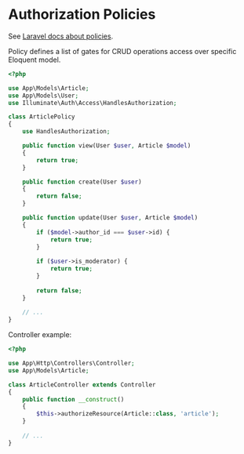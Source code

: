 Authorization Policies
======================

See [Laravel docs about policies](https://laravel.com/docs/authorization#creating-policies).

Policy defines a list of gates for CRUD operations access over specific Eloquent model.

```php
<?php

use App\Models\Article;
use App\Models\User;
use Illuminate\Auth\Access\HandlesAuthorization;

class ArticlePolicy
{
    use HandlesAuthorization;

    public function view(User $user, Article $model)
    {
        return true;
    }

    public function create(User $user)
    {
        return false;
    }

    public function update(User $user, Article $model)
    {
        if ($model->author_id === $user->id) {
            return true;
        }
        
        if ($user->is_moderator) {
            return true;
        }
        
        return false;
    }
    
    // ...
}
```

Controller example:

```php
<?php

use App\Http\Controllers\Controller;
use App\Models\Article;

class ArticleController extends Controller
{
    public function __construct()
    {
        $this->authorizeResource(Article::class, 'article');
    }
    
    // ...
}
```

